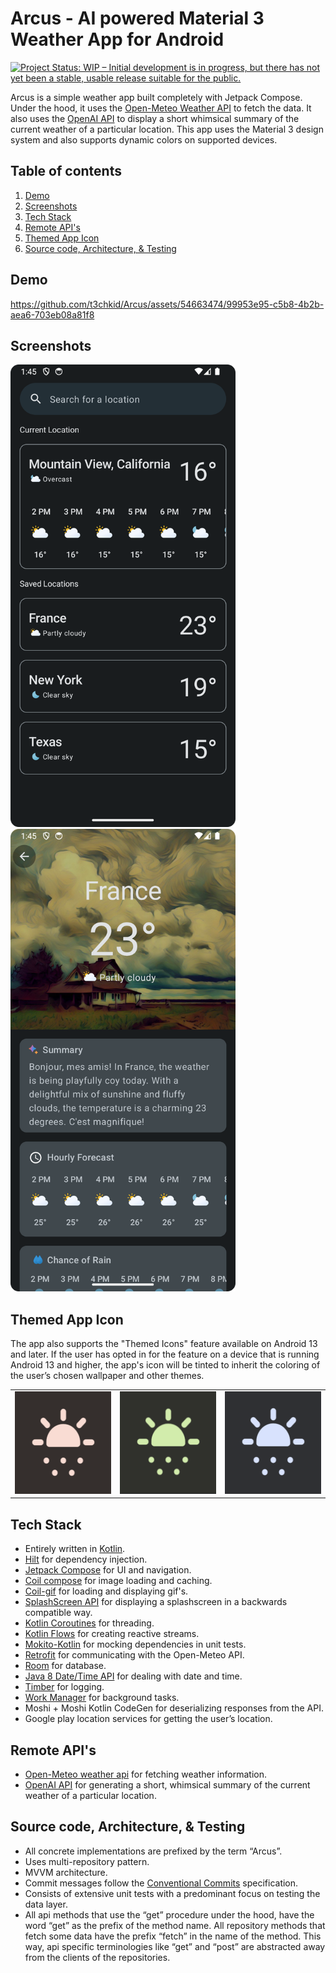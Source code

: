 # Arcus - AI powered Material 3 Weather App for Android
[![Project Status: WIP – Initial development is in progress, but there has not yet been a stable, usable release suitable for the public.](https://www.repostatus.org/badges/latest/wip.svg)](https://www.repostatus.org/#wip)

Arcus is a simple weather app built completely with Jetpack Compose. Under the hood, it uses the [Open-Meteo Weather API](https://open-meteo.com) to fetch the data. It also uses the [OpenAI API](https://openai.com/blog/openai-api) to display a short whimsical summary of the current weather of a particular location. This app uses the Material 3 design system and also supports dynamic colors on supported devices. 

## Table of contents
1. [Demo](#demo)
2. [Screenshots](#screenshots)
2. [Tech Stack](#tech-stack)
3. [Remote API's](#remote-apis)
4. [Themed App Icon](#themed-app-icon)
5. [Source code, Architecture, & Testing](#source-code-architecture--testing)

## Demo
https://github.com/t3chkid/Arcus/assets/54663474/99953e95-c5b8-4b2b-aea6-703eb08a81f8

## Screenshots
<img src = "screenshots/home_screen.png" width = "360" height = "740"/> &nbsp; <img src = "screenshots/weather_detail_screen.png" width = "360" height = "740"/> 

## Themed App Icon
The app also supports the "Themed Icons" feature available on Android 13 and later. If the user has opted in for the feature on a device that is running Android 
13 and higher, the app's icon will be tinted to inherit the coloring of the user’s chosen wallpaper and other themes.

<table>
  <tr>
    <td> <img src = "screenshots/themed_icon_red.png" width = "166" height = "164" /> </td>
    <td> <img src = "screenshots/themed_icon_green.png" width = "166" height = "164" /> </td>
    <td> <img src = "screenshots/themed_icon_blue.png" width = "166" height = "164" /> </td>
  </tr>
</table>

## Tech Stack
- Entirely written in [Kotlin](https://kotlinlang.org/).
- [Hilt](https://www.google.com/url?client=internal-element-cse&cx=000521750095050289010:zpcpi1ea4s8&q=https://developer.android.com/training/dependency-injection/hilt-android&sa=U&ved=2ahUKEwiW5omeu6z4AhWRR2wGHVUsCo0QFnoECAMQAQ&usg=AOvVaw3dCbP79C6od3KVCnJub3v0) for dependency injection.
- [Jetpack Compose](https://developer.android.com/jetpack/compose) for UI and navigation.
- [Coil compose](https://coil-kt.github.io/coil/compose/) for image loading and caching.
- [Coil-gif](https://coil-kt.github.io/coil/gifs/) for loading and displaying gif's.
- [SplashScreen API](https://developer.android.com/develop/ui/views/launch/splash-screen) for displaying a splashscreen in a backwards compatible way.
- [Kotlin Coroutines](https://kotlinlang.org/docs/reference/coroutines/coroutines-guide.html) for threading.
- [Kotlin Flows](https://developer.android.com/kotlin/flow) for creating reactive streams.
- [Mokito-Kotlin](https://github.com/mockito/mockito-kotlin) for mocking dependencies in unit tests.
- [Retrofit](https://square.github.io/retrofit/) for communicating with the Open-Meteo API.
- [Room](https://developer.android.com/training/data-storage/room) for database.
- [Java 8 Date/Time API](https://www.oracle.com/technical-resources/articles/java/jf14-date-time.html) for dealing with date and time.
- [Timber](https://github.com/JakeWharton/timber) for logging.
- [Work Manager](https://developer.android.com/topic/libraries/architecture/workmanager?gclid=EAIaIQobChMIwJy33ufG8QIVGcEWBR31Mwa-EAAYASAAEgIF3vD_BwE&gclsrc=aw.ds) for background tasks.
- Moshi + Moshi Kotlin CodeGen for deserializing responses from the API.
- Google play location services for getting the user’s location.

## Remote API's
- [Open-Meteo weather api](https://open-meteo.com) for fetching weather information.
- [OpenAI API](https://openai.com/blog/openai-api) for generating a short, whimsical summary of the current weather of a particular location.

## Source code, Architecture, & Testing
- All concrete implementations are prefixed by the term “Arcus”.
- Uses multi-repository pattern.
- MVVM architecture.
- Commit messages follow the [Conventional Commits](https://www.conventionalcommits.org/en/v1.0.0/) specification.
- Consists of extensive unit tests with a predominant focus on testing the data layer.
- All api methods that use the “get” procedure under the hood, have the word “get” as the prefix of the method name. All repository methods that fetch some data have the prefix “fetch” in the name of the method. This way, api specific terminologies like “get” and “post” are abstracted away from the clients of the repositories.
